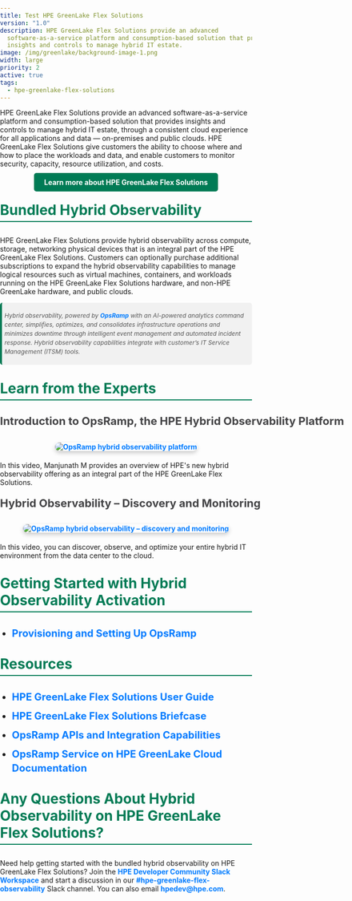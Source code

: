 ```yaml
---
title: Test HPE GreenLake Flex Solutions
version: "1.0"
description: HPE GreenLake Flex Solutions provide an advanced
  software-as-a-service platform and consumption-based solution that provides
  insights and controls to manage hybrid IT estate.
image: /img/greenlake/background-image-1.png
width: large
priority: 2
active: true
tags:
  - hpe-greenlake-flex-solutions
---
```

<style>
body {
   margin: 0;
   padding: 0;
}
.container {
   margin: 0 auto;
   padding: 0 0px;
   max-width: 100%;
}
li {
   font-size: 20px;
   line-height: 28px;
   max-width: none;
   margin-bottom: 10px;
}
h3 {
   color: #007B55;
   font-size: 28px;
   margin-top: 30px;
   border-bottom: 2px solid #007B55;
   padding-bottom: 5px;
}
h4 {
   color:rgb(67, 67, 69);
   font-size: 22px;
   margin-top: 20px;
   white-space: nowrap;
}
a {
   color: #007BFF;
   text-decoration: none;
   font-weight: bold;
}
a:hover {
   text-decoration: underline;
}
blockquote {
   font-style: italic;
   color: #555;
   border-left: 4px solid #007B55;
   padding-left: 15px;
   margin: 10px 0;
   background-color: #f1f1f1;
   padding: 5px;
   border-radius: 5px;
   font-size: 12px;
   line-height: 18px;
}
</style>

<div class="container">
HPE GreenLake Flex Solutions provide an advanced software-as-a-service platform and consumption-based solution that provides insights and controls to manage hybrid IT estate, through a consistent cloud experience for all applications and data — on-premises and public clouds. HPE GreenLake Flex Solutions give customers the ability to choose where and how to place the workloads and data, and enable customers to monitor security, capacity, resource utilization, and costs.

<div style="text-align: center; margin: 20px 0;">
  <a href="https://www.hpe.com/us/en/hpe-greenlake-flex-solutions.html" style="background-color: #007B55; color: white; padding: 10px 20px; border-radius: 5px; text-decoration: none;">Learn more about HPE GreenLake Flex Solutions</a>
</div>

### Bundled Hybrid Observability

HPE GreenLake Flex Solutions provide hybrid observability across compute, storage, networking physical devices that is an integral part of the HPE GreenLake Flex Solutions. Customers can optionally purchase additional subscriptions to expand the hybrid observability capabilities to manage logical resources such as virtual machines, containers, and workloads running on the HPE GreenLake Flex Solutions hardware, and non-HPE GreenLake hardware, and public clouds.

> Hybrid observability, powered by [OpsRamp](https://www.hpe.com/us/en/opsramp.html) with an AI-powered analytics command center, simplifies, optimizes, and consolidates infrastructure operations and minimizes downtime through intelligent event management and automated incident response. Hybrid observability capabilities integrate with customer’s IT Service Management (ITSM) tools.

### Learn from the Experts

#### Introduction to OpsRamp, the HPE Hybrid Observability Platform

<div style="text-align: center; margin: 20px 0;">
  <a href="https://www.youtube.com/watch?v=3Jp4MbsNydM">
    <img src="https://img.youtube.com/vi/3Jp4MbsNydM/hqdefault.jpg" alt="OpsRamp hybrid observability platform" style="border-radius: 10px; box-shadow: 0 4px 8px rgba(0, 0, 0, 0.2);">
  </a>
</div>

In this video, Manjunath M provides an overview of HPE's new hybrid observability offering as an integral part of the HPE GreenLake Flex Solutions.

#### Hybrid Observability – Discovery and Monitoring

<div style="text-align: center; margin: 20px 0;">
  <a href="https://www.youtube.com/watch?v=OL_NxwHUIIw">
    <img src="https://img.youtube.com/vi/OL_NxwHUIIw/hqdefault.jpg" alt="OpsRamp hybrid observability – discovery and monitoring" style="border-radius: 10px; box-shadow: 0 4px 8px rgba(0, 0, 0, 0.2);">
  </a>
</div>

In this video, you can discover, observe, and optimize your entire hybrid IT environment from the data center to the cloud.

### Getting Started with Hybrid Observability Activation

- [Provisioning and Setting Up OpsRamp](https://support.hpe.com/hpesc/public/docDisplay?docId=a00120892en_us&page=GUID-9EDAAB42-9182-488D-A06F-6E8CB4BFAB60.html&docLocale=en_US)

### Resources

<ul>
  <li><a href="https://support.hpe.com/hpesc/public/docDisplay?docId=a00092451en_us">HPE GreenLake Flex Solutions User Guide</a></li>
  <li><a href="https://www.hpe.com/psnow/doc/a50010620enw?jumpid=in_pdfviewer-psnow">HPE GreenLake Flex Solutions Briefcase</a></li>
  <li><a href="https://developer.hpe.com/platform/hpe-opsramp/home/">OpsRamp APIs and Integration Capabilities</a></li>
  <li><a href="https://glp.docs.opsramp.com/">OpsRamp Service on HPE GreenLake Cloud Documentation</a></li>
</ul>

### Any Questions About Hybrid Observability on HPE GreenLake Flex Solutions?

Need help getting started with the bundled hybrid observability on HPE GreenLake Flex Solutions? Join the [HPE Developer Community Slack Workspace](https://developer.hpe.com/slack-signup/) and start a discussion in our [#hpe-greenlake-flex-observability](https://hpedev.slack.com/archives/C08K4GV7YN5) Slack channel. You can also email [hpedev@hpe.com](mailto:hpedev@hpe.com).
</div>